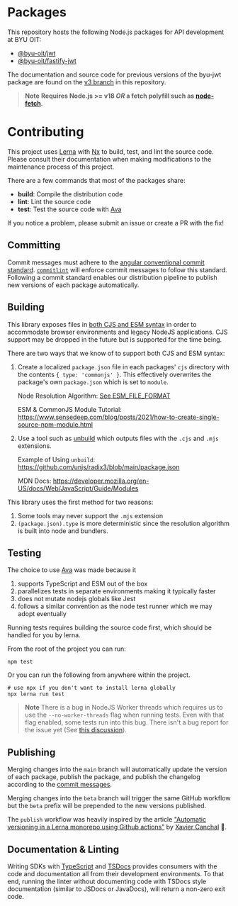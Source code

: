 # Packages

This repository hosts the following Node.js packages for API development at BYU OIT:

- [@byu-oit/jwt](./packages/jwt/README.md)
- [@byu-oit/fastify-jwt](./packages/fastify/README.md)

The documentation and source code for previous versions of the byu-jwt package are found on
the [v3 branch](https://github.com/byu-oit/byu-jwt-nodejs/tree/v3) in this repository.

> **Note**
> **Requires Node.js >= v18 *OR* a fetch polyfill such as [node-fetch](https://www.npmjs.com/package/node-fetch#providing-global-access).**

# Contributing

This project uses [Lerna](https://lerna.js.org) with [Nx](https://nx.dev) to build, test, and lint the source code.
Please consult their documentation when making modifications to the maintenance process of this project.

There are a few commands that most of the packages share:

- **build**: Compile the distribution code
- **lint**: Lint the source code
- **test**: Test the source code with [Ava](https://avajs.dev)

If you notice a problem, please submit an issue or create a PR with the fix!

## Committing

Commit messages must adhere to
the [angular conventional commit standard](https://github.com/conventional-changelog/commitlint/tree/master/@commitlint/config-conventional#type-enum).
[`commitlint`](https://github.com/conventional-changelog/commitlint) will enforce commit messages to follow this
standard. Following a commit standard enables our distribution pipeline to publish new versions of each package
automatically.

## Building

This library exposes files in
[both CJS and ESM syntax](https://gist.github.com/sindresorhus/a39789f98801d908bbc7ff3ecc99d99c) in order to accommodate
browser environments and legacy NodeJS applications. CJS support may be dropped in the future but is supported for the
time being.

There are two ways that we know of to support both CJS and ESM syntax:

1. Create a localized `package.json` file in each packages' `cjs` directory with the contents `{ type: 'commonjs' }`.
   This effectively overwrites the package's own `package.json` which is set to `module`.

   Node Resolution
   Algorithm: [See ESM_FILE_FORMAT](https://nodejs.org/dist/latest-v18.x/docs/api/esm.html#resolver-algorithm-specification)

   ESM & CommonJS Module Tutorial: https://www.sensedeep.com/blog/posts/2021/how-to-create-single-source-npm-module.html

2. Use a tool such as [unbuild](https://github.com/unjs/unbuild) which outputs files with the `.cjs` and `.mjs`
   extensions.

   Example of Using `unbuild`: https://github.com/unjs/radix3/blob/main/package.json

   MDN Docs: https://developer.mozilla.org/en-US/docs/Web/JavaScript/Guide/Modules

This library uses the first method for two reasons:

1. Some tools may never support the `.mjs` extension
2. `(package.json).type` is more deterministic since the resolution algorithm is built into node and bundlers.

## Testing

The choice to use [Ava](https://avajs.dev) was made because it

1. supports TypeScript and ESM out of the box
2. parallelizes tests in separate environments making it typically faster
3. does not mutate nodejs globals like Jest
4. follows a similar convention as the node test runner which we may adopt eventually

Running tests requires building the source code first, which should be handled for you by lerna.

From the root of the project you can run:

```shell
npm test
```

Or you can run the following from anywhere within the project.

```shell
# use npx if you don't want to install lerna globally
npx lerna run test
```

> **Note**
> There is a bug in NodeJS Worker threads which requires us to use the `--no-worker-threads` flag when running tests.
> Even with that flag enabled, some tests run into this bug. There isn't a bug report for the issue yet
> (See [this discussion](https://github.com/avajs/ava/discussions/3191#discussioncomment-5571590)).

## Publishing

Merging changes into the `main` branch will automatically update the version of each package, publish the package, and
publish the changelog according to the [commit messages](#Committing).

Merging changes into the `beta` branch will trigger the same GitHub workflow but the `beta` prefix will be prepended to
the new versions published.

The `publish` workflow was heavily inspired by the
article ["Automatic versioning in a Lerna monorepo using Github actions"](https://dev.to/xcanchal/automatic-versioning-in-a-lerna-monorepo-using-github-actions-4hij)
by [Xavier Canchal](https://dev.to/xcanchal) :clap:.

## Documentation & Linting

Writing SDKs with [TypeScript](https://www.typescriptlang.org/) and [TSDocs](https://tsdoc.org/) provides consumers with
the code and documentation all from their development environments. To that end, running the linter without documenting
code with TSDocs style documentation (similar to JSDocs or JavaDocs), will return a non-zero exit code.
